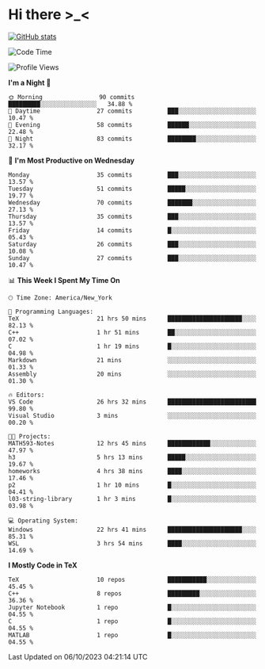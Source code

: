 # Hi there \>_<

[![GitHub stats](https://github-readme-stats.vercel.app/api?username=ARessegetesStery&show_icons=true&theme=transparent)](https://github.com/anuraghazra/github-readme-stats)

<!--START_SECTION:waka-->
![Code Time](http://img.shields.io/badge/Code%20Time-373%20hrs%208%20mins-blue)

![Profile Views](http://img.shields.io/badge/Profile%20Views-1-blue)

**I'm a Night 🦉** 

```text
🌞 Morning                90 commits          █████████░░░░░░░░░░░░░░░░   34.88 % 
🌆 Daytime                27 commits          ███░░░░░░░░░░░░░░░░░░░░░░   10.47 % 
🌃 Evening                58 commits          ██████░░░░░░░░░░░░░░░░░░░   22.48 % 
🌙 Night                  83 commits          ████████░░░░░░░░░░░░░░░░░   32.17 % 
```
📅 **I'm Most Productive on Wednesday** 

```text
Monday                   35 commits          ███░░░░░░░░░░░░░░░░░░░░░░   13.57 % 
Tuesday                  51 commits          █████░░░░░░░░░░░░░░░░░░░░   19.77 % 
Wednesday                70 commits          ███████░░░░░░░░░░░░░░░░░░   27.13 % 
Thursday                 35 commits          ███░░░░░░░░░░░░░░░░░░░░░░   13.57 % 
Friday                   14 commits          █░░░░░░░░░░░░░░░░░░░░░░░░   05.43 % 
Saturday                 26 commits          ███░░░░░░░░░░░░░░░░░░░░░░   10.08 % 
Sunday                   27 commits          ███░░░░░░░░░░░░░░░░░░░░░░   10.47 % 
```


📊 **This Week I Spent My Time On** 

```text
🕑︎ Time Zone: America/New_York

💬 Programming Languages: 
TeX                      21 hrs 50 mins      █████████████████████░░░░   82.13 % 
C++                      1 hr 51 mins        ██░░░░░░░░░░░░░░░░░░░░░░░   07.02 % 
C                        1 hr 19 mins        █░░░░░░░░░░░░░░░░░░░░░░░░   04.98 % 
Markdown                 21 mins             ░░░░░░░░░░░░░░░░░░░░░░░░░   01.33 % 
Assembly                 20 mins             ░░░░░░░░░░░░░░░░░░░░░░░░░   01.30 % 

🔥 Editors: 
VS Code                  26 hrs 32 mins      █████████████████████████   99.80 % 
Visual Studio            3 mins              ░░░░░░░░░░░░░░░░░░░░░░░░░   00.20 % 

🐱‍💻 Projects: 
MATH593-Notes            12 hrs 45 mins      ████████████░░░░░░░░░░░░░   47.97 % 
h3                       5 hrs 13 mins       █████░░░░░░░░░░░░░░░░░░░░   19.67 % 
homeworks                4 hrs 38 mins       ████░░░░░░░░░░░░░░░░░░░░░   17.46 % 
p2                       1 hr 10 mins        █░░░░░░░░░░░░░░░░░░░░░░░░   04.41 % 
l03-string-library       1 hr 3 mins         █░░░░░░░░░░░░░░░░░░░░░░░░   03.98 % 

💻 Operating System: 
Windows                  22 hrs 41 mins      █████████████████████░░░░   85.31 % 
WSL                      3 hrs 54 mins       ████░░░░░░░░░░░░░░░░░░░░░   14.69 % 
```

**I Mostly Code in TeX** 

```text
TeX                      10 repos            ███████████░░░░░░░░░░░░░░   45.45 % 
C++                      8 repos             █████████░░░░░░░░░░░░░░░░   36.36 % 
Jupyter Notebook         1 repo              █░░░░░░░░░░░░░░░░░░░░░░░░   04.55 % 
C                        1 repo              █░░░░░░░░░░░░░░░░░░░░░░░░   04.55 % 
MATLAB                   1 repo              █░░░░░░░░░░░░░░░░░░░░░░░░   04.55 % 
```




 Last Updated on 06/10/2023 04:21:14 UTC
<!--END_SECTION:waka-->

